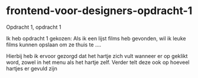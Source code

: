 # frontend-voor-designers-opdracht-1
Opdracht 1, opdracht 1

Ik heb opdracht 1 gekozen: Als ik een lijst films heb gevonden, wil ik leuke films kunnen opslaan om ze thuis te ....

Hierbij heb ik ervoor gezorgd dat het hartje zich vult wanneer er op geklikt word, zowel in het menu als het hartje zelf. Verder telt deze ook op hoeveel hartjes er gevuld zijn
